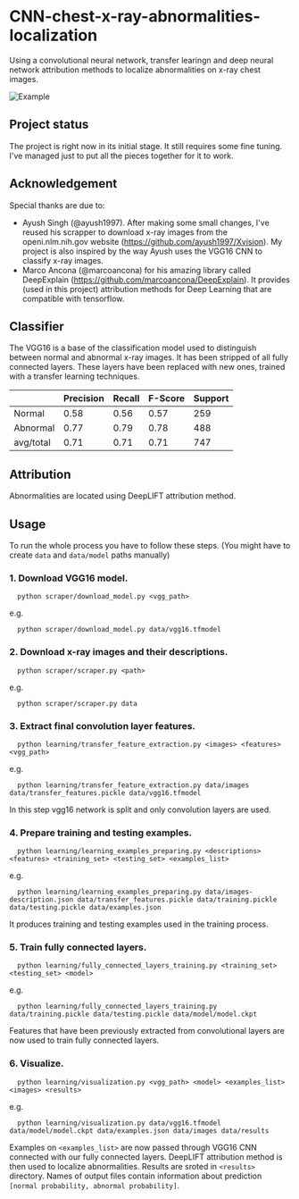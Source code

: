 # CNN-chest-x-ray-abnormalities-localization
Using a convolutional neural network, transfer learingn and deep neural network attribution methods to localize abnormalities on x-ray chest images.

![Example](https://raw.githubusercontent.com/TomaszRewak/CNN-chest-x-ray-abnormalities-localization/master/docs/detection.png)

## Project status

The project is right now in its initial stage. It still requires some fine tuning. I've managed just to put all the pieces together for it to work.

## Acknowledgement

Special thanks are due to:
- Ayush Singh (@ayush1997). After making some small changes, I've reused his scrapper to download x-ray images from the openi.nlm.nih.gov website (https://github.com/ayush1997/Xvision). My project is also inspired by the way Ayush uses the VGG16 CNN to classify x-ray images.
- Marco Ancona (@marcoancona) for his amazing library called DeepExplain (https://github.com/marcoancona/DeepExplain). It provides (used in this project) attribution methods for Deep Learning that are compatible with tensorflow.

## Classifier

The VGG16 is a base of the classification model used to distinguish between normal and abnormal x-ray images. It has been stripped of all fully connected layers. These layers have been replaced with new ones, trained with a transfer learning techniques.

|  | Precision | Recall | F-Score | Support |
| --- | --- | --- | --- | --- |
| Normal | 0.58 | 0.56 | 0.57 | 259 |
| Abnormal | 0.77 | 0.79 | 0.78 | 488 |
| avg/total | 0.71 | 0.71 | 0.71 | 747 |

## Attribution

Abnormalities are located using DeepLIFT attribution method.

## Usage

To run the whole process you have to follow these steps. (You might have to create ```data``` and ```data/model``` paths manually)

### 1. Download VGG16 model.
```
  python scraper/download_model.py <vgg_path>
```
e.g.
```
  python scraper/download_model.py data/vgg16.tfmodel
```

### 2. Download x-ray images and their descriptions.

```
  python scraper/scraper.py <path>
```
e.g.
```
  python scraper/scraper.py data
```

### 3. Extract final convolution layer features.
```
  python learning/transfer_feature_extraction.py <images> <features> <vgg_path>
```
e.g.
```
  python learning/transfer_feature_extraction.py data/images data/transfer_features.pickle data/vgg16.tfmodel
```
In this step vgg16 network is split and only convolution layers are used.

### 4. Prepare training and testing examples.
```
  python learning/learning_examples_preparing.py <descriptions> <features> <training_set> <testing_set> <examples_list>
```
e.g.
```
  python learning/learning_examples_preparing.py data/images-description.json data/transfer_features.pickle data/training.pickle data/testing.pickle data/examples.json
```

It produces training and testing examples used in the training process.

### 5. Train fully connected layers.
```
  python learning/fully_connected_layers_training.py <training_set> <testing_set> <model>
```
e.g.
```
  python learning/fully_connected_layers_training.py data/training.pickle data/testing.pickle data/model/model.ckpt
```

Features that have been previously extracted from convolutional layers are now used to train fully connected layers.

### 6. Visualize.
```
  python learning/visualization.py <vgg_path> <model> <examples_list> <images> <results>
```
e.g.
```
  python learning/visualization.py data/vgg16.tfmodel data/model/model.ckpt data/examples.json data/images data/results
```

Examples on ```<examples_list>``` are now passed through VGG16 CNN connected with our fully connected layers. DeepLIFT attribution method is then used to localize abnormalities. Results are sroted in ```<results>``` directory. Names of output files contain information about prediction ```[normal probability, abnormal probability]```.
